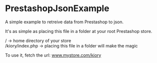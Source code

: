 # PrestashopJsonExample
A simple example to retreive data from Prestashop to json.

It's as simple as placing this file in a folder at your root Prestashop store.

/ -> home directory of your store
<br>
/kiory/index.php -> placing this file in a folder will make the magic

To use it, fetch the url: www.mystore.com/kiory
